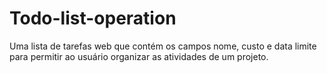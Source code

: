 # Todo-list-operation
Uma lista de tarefas web que contém os campos nome, custo e data limite para permitir ao usuário organizar as atividades de um projeto.

